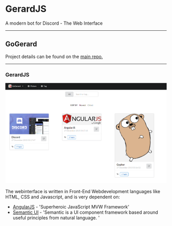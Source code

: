 # GerardJS
A modern bot for Discord - The Web Interface


----------

## GoGerard

Project details can be found on the [main repo.](https://github.com/GoGerard/GoGerard)

----------

### GerardJS ###

![Screenshot](Screenshot.png)


The webinterface is written in Front-End Webdevelopment languages like HTML, CSS and Javascript, and is very dependent on:

 - [AngularJS](https://angularjs.org/) - 'Superheroic JavaScript MVW Framework'
 - [Semantic UI](http://semantic-ui.com/) - 'Semantic is a UI component framework based around useful principles from natural language. '
